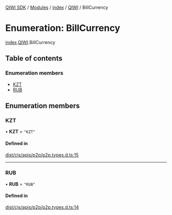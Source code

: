 [QIWI SDK](../README.md) / [Modules](../modules.md) / [index](../modules/index.md) / [QIWI](../modules/index.QIWI.md) / BillCurrency

# Enumeration: BillCurrency

[index](../modules/index.md).[QIWI](../modules/index.QIWI.md).BillCurrency

## Table of contents

### Enumeration members

- [KZT](index.QIWI.BillCurrency.md#kzt)
- [RUB](index.QIWI.BillCurrency.md#rub)

## Enumeration members

### KZT

• **KZT** = `"KZT"`

#### Defined in

[dist/cjs/apis/p2p/p2p.types.d.ts:15](https://github.com/AlexXanderGrib/node-qiwi-sdk/blob/87e5174/dist/cjs/apis/p2p/p2p.types.d.ts#L15)

___

### RUB

• **RUB** = `"RUB"`

#### Defined in

[dist/cjs/apis/p2p/p2p.types.d.ts:14](https://github.com/AlexXanderGrib/node-qiwi-sdk/blob/87e5174/dist/cjs/apis/p2p/p2p.types.d.ts#L14)
